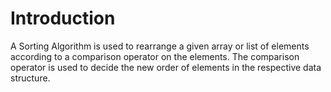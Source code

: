# Introduction
A Sorting Algorithm is used to rearrange a given array or list of elements according to a comparison operator on the elements.
The comparison operator is used to decide the new order of elements in the respective data structure.
